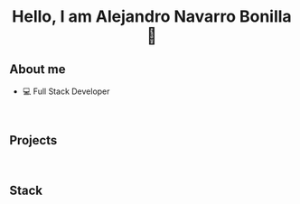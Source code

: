 <div align="center">
<h1 align="center">Hello, I am Alejandro Navarro Bonilla 👋</h1>
</div>

## About me

- 💻 Full Stack Developer
<br>

## Projects
<br>

## Stack

